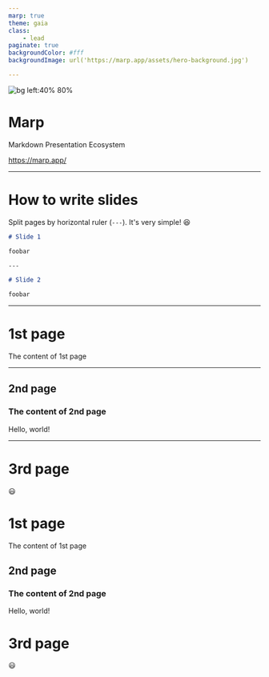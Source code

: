 ```yaml
---
marp: true
theme: gaia
class:
    - lead
paginate: true
backgroundColor: #fff
backgroundImage: url('https://marp.app/assets/hero-background.jpg')

---
```


![bg left:40% 80%](https://marp.app/assets/marp.svg)

# **Marp**

Markdown Presentation Ecosystem

https://marp.app/

---

# How to write slides

Split pages by horizontal ruler (`---`). It's very simple! :satisfied:

```markdown
# Slide 1

foobar

---

# Slide 2

foobar
```
---

# 1st page

The content of 1st page

---

## 2nd page

### The content of 2nd page

Hello, world!

---

# 3rd page

😃

<!-- headingDivider: 2 -->

# 1st page

The content of 1st page

## 2nd page

### The content of 2nd page

Hello, world!

# 3rd page

😃
